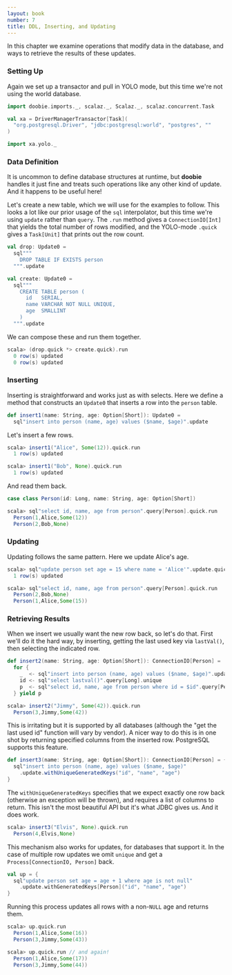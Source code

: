 ```yaml
---
layout: book
number: 7
title: DDL, Inserting, and Updating
---
```


In this chapter we examine operations that modify data in the database, and ways to retrieve the results of these updates.

### Setting Up

Again we set up a transactor and pull in YOLO mode, but this time we're not using the world database.

```scala
import doobie.imports._, scalaz._, Scalaz._, scalaz.concurrent.Task

val xa = DriverManagerTransactor[Task](
  "org.postgresql.Driver", "jdbc:postgresql:world", "postgres", ""
)

import xa.yolo._
```

### Data Definition

It is uncommon to define database structures at runtime, but **doobie** handles it just fine and treats such operations like any other kind of update. And it happens to be useful here! 

Let's create a new table, which we will use for the examples to follow. This looks a lot like our prior usage of the `sql` interpolator, but this time we're using `update` rather than `query`. The `.run` method gives a `ConnectionIO[Int]` that yields the total number of rows modified, and the YOLO-mode `.quick` gives a `Task[Unit]` that prints out the row count.

```scala
val drop: Update0 = 
  sql"""
    DROP TABLE IF EXISTS person
  """.update

val create: Update0 = 
  sql"""
    CREATE TABLE person (
      id   SERIAL,
      name VARCHAR NOT NULL UNIQUE,
      age  SMALLINT
    )
  """.update
```

We can compose these and run them together.

```scala
scala> (drop.quick *> create.quick).run
  0 row(s) updated
  0 row(s) updated
```


### Inserting


Inserting is straightforward and works just as with selects. Here we define a method that constructs an `Update0` that inserts a row into the `person` table.

```scala
def insert1(name: String, age: Option[Short]): Update0 =
  sql"insert into person (name, age) values ($name, $age)".update
```

Let's insert a few rows.

```scala
scala> insert1("Alice", Some(12)).quick.run
  1 row(s) updated

scala> insert1("Bob", None).quick.run
  1 row(s) updated
```

And read them back.

```scala
case class Person(id: Long, name: String, age: Option[Short])
```

```scala
scala> sql"select id, name, age from person".query[Person].quick.run
  Person(1,Alice,Some(12))
  Person(2,Bob,None)
```


### Updating


Updating follows the same pattern. Here we update Alice's age.

```scala
scala> sql"update person set age = 15 where name = 'Alice'".update.quick.run
  1 row(s) updated

scala> sql"select id, name, age from person".query[Person].quick.run
  Person(2,Bob,None)
  Person(1,Alice,Some(15))
```

### Retrieving Results

When we insert we usually want the new row back, so let's do that. First we'll do it the hard way, by inserting, getting the last used key via `lastVal()`, then selecting the indicated row. 

```scala
def insert2(name: String, age: Option[Short]): ConnectionIO[Person] =
  for {
    _  <- sql"insert into person (name, age) values ($name, $age)".update.run
    id <- sql"select lastval()".query[Long].unique
    p  <- sql"select id, name, age from person where id = $id".query[Person].unique
  } yield p
```

```scala
scala> insert2("Jimmy", Some(42)).quick.run
  Person(3,Jimmy,Some(42))
```

This is irritating but it is supported by all databases (although the "get the last used id" function will vary by vendor). A nicer way to do this is in one shot by returning specified columns from the inserted row. PostgreSQL supports this feature.

```scala
def insert3(name: String, age: Option[Short]): ConnectionIO[Person] = {
  sql"insert into person (name, age) values ($name, $age)"
    .update.withUniqueGeneratedKeys("id", "name", "age")
}
```

The `withUniqueGeneratedKeys` specifies that we expect exactly one row back (otherwise an exception will be thrown), and requires a list of columns to return. This isn't the most beautiful API but it's what JDBC gives us. And it does work.

```scala
scala> insert3("Elvis", None).quick.run
  Person(4,Elvis,None)
```

This mechanism also works for updates, for databases that support it. In the case of multiple row updates we omit `unique` and get a `Process[ConnectionIO, Person]` back.


```scala
val up = {
  sql"update person set age = age + 1 where age is not null"
    .update.withGeneratedKeys[Person]("id", "name", "age")
}
```

Running this process updates all rows with a non-`NULL` age and returns them.

```scala
scala> up.quick.run
  Person(1,Alice,Some(16))
  Person(3,Jimmy,Some(43))

scala> up.quick.run // and again!
  Person(1,Alice,Some(17))
  Person(3,Jimmy,Some(44))
```






